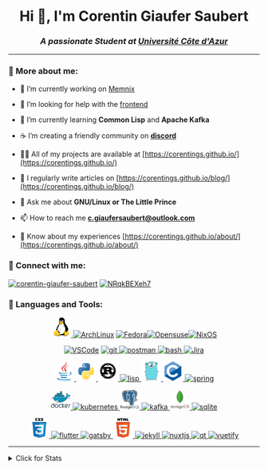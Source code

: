<h1 align="center">Hi 👋, I'm Corentin Giaufer Saubert</h1>
<h3 align="center"><i>A passionate Student at <a href= "https://univ-cotedazur.fr/">Université Côte d'Azur</a></i></h3>

---

<h3 align= "left">🐑 More about me:</h3>

- 🔭 I’m currently working on [Memnix](https://github.com/memnix)
- 🤝 I’m looking for help with the [frontend](https://github.com/memnix/memnix-spa)
- 🌱 I’m currently learning **Common Lisp** and **Apache Kafka**
- ☕ I’m creating a friendly community on **[discord](https://discord.gg/VBxbhsmv3y)**

- 👨‍💻 All of my projects are available at [https://corentings.github.io/](https://corentings.github.io/)

- 📝 I regularly write articles on [https://corentings.github.io/blog/](https://corentings.github.io/blog/)

- 💬 Ask me about **GNU/Linux or The Little Prince**

- 📫 How to reach me **c.giaufersaubert@outlook.com**

- 📄 Know about my experiences [https://corentings.github.io/about/](https://corentings.github.io/about/)

<h3 align="left">🦊 Connect with me:</h3>
<p align="left">
<a href="https://linkedin.com/in/corentin-giaufer-saubert" target="blank"><img align="center" src="https://raw.githubusercontent.com/rahuldkjain/github-profile-readme-generator/master/src/images/icons/Social/linked-in-alt.svg" alt="corentin-giaufer-saubert" height="30" width="40" /></a>
<a href="https://discord.gg/NRqkBEXeh7" target="blank"><img align="center" src="https://raw.githubusercontent.com/rahuldkjain/github-profile-readme-generator/master/src/images/icons/Social/discord.svg" alt="NRqkBEXeh7" height="30" width="40" /></a>
</p>

<h3 align="left">🚀 Languages and Tools:</h3>
<p align="center">
 <a href="https://www.linux.org/" target="_blank" rel="noreferrer"> <img src="https://raw.githubusercontent.com/devicons/devicon/master/icons/linux/linux-original.svg" alt="linux" width="40" height="40"/> </a>
  <a href="https://archlinux.org/" target="_blank"><img alt="ArchLinux" src="https://www.vectorlogo.zone/logos/archlinux/archlinux-icon.svg" width="40" height="40"></a>
<a href="https://getfedora.org/" target="_blank"><img alt="Fedora" src="https://www.vectorlogo.zone/logos/getfedora/getfedora-icon.svg" width="40" height="40"></a><a href="https://www.opensuse.org/" target="_blank"><img alt="Opensuse" src="https://www.vectorlogo.zone/logos/suse/suse-icon.svg" width="40" height="40"></a><a href="https://nixos.org/" target="_blank"><img alt="NixOS" src="https://cdn.jsdelivr.net/gh/devicons/devicon/icons/nixos/nixos-original.svg" width="40" height="40"></a></p>

<p align="center">
  <a href="https://code.visualstudio.com/" target="_blank"><img alt="VSCode" src="https://cdn.jsdelivr.net/gh/devicons/devicon/icons/vscode/vscode-original.svg" width="40" height="40"></a>
   <a href="https://git-scm.com/" target="_blank" rel="noreferrer"> <img src="https://www.vectorlogo.zone/logos/git-scm/git-scm-icon.svg" alt="git" width="40" height="40"/> </a>
 <a href="https://postman.com" target="_blank" rel="noreferrer"> <img src="https://www.vectorlogo.zone/logos/getpostman/getpostman-icon.svg" alt="postman" width="40" height="40"/> </a> <a href="https://www.gnu.org/software/bash/" target="_blank" rel="noreferrer"> <img src="https://www.vectorlogo.zone/logos/gnu_bash/gnu_bash-icon.svg" alt="bash" width="40" height="40"/> <a href="https://www.atlassian.com/software/jira" target="_blank" rel="noreferrer"> <img src="https://cdn.jsdelivr.net/gh/devicons/devicon/icons/jira/jira-original.svg" alt="Jira" width="40" height="40"/> </a>
</p>

<p align="center">
  <a href="https://www.java.com" target="_blank" rel="noreferrer"> <img src="https://raw.githubusercontent.com/devicons/devicon/master/icons/java/java-original.svg" alt="java" width="40" height="40"/> </a><a href="https://www.python.org" target="_blank" rel="noreferrer"> <img src="https://raw.githubusercontent.com/devicons/devicon/master/icons/python/python-original.svg" alt="python" width="40" height="40"/> </a>
<a href="https://www.rust-lang.org" target="_blank" rel="noreferrer"> <img src="https://raw.githubusercontent.com/devicons/devicon/master/icons/rust/rust-plain.svg" alt="rust" width="40" height="40"/> </a><a href="https://common-lisp.net/" target="_blank" rel="noreferrer"> <img src="https://www.vectorlogo.zone/logos/common-lispnet/common-lispnet-icon.svg" alt="lisp" width="40" height="40"/> </a>
<a href="https://golang.org" target="_blank" rel="noreferrer"> <img src="https://raw.githubusercontent.com/devicons/devicon/master/icons/go/go-original.svg" alt="go" width="40" height="40"/> </a> <a href="https://www.cprogramming.com/" target="_blank" rel="noreferrer"> <img src="https://raw.githubusercontent.com/devicons/devicon/master/icons/c/c-original.svg" alt="c" width="40" height="40"/>  <a href="https://spring.io/" target="_blank" rel="noreferrer"> <img src="https://www.vectorlogo.zone/logos/springio/springio-icon.svg" alt="spring" width="40" height="40"/> </a> </a></p>

<p align="center">  
<a href="https://www.docker.com/" target="_blank" rel="noreferrer"> <img src="https://raw.githubusercontent.com/devicons/devicon/master/icons/docker/docker-original-wordmark.svg" alt="docker" width="40" height="40"/> <a href="https://kubernetes.io" target="_blank" rel="noreferrer"> <img src="https://www.vectorlogo.zone/logos/kubernetes/kubernetes-icon.svg" alt="kubernetes" width="40" height="40"/> </a>  
<a href="https://www.postgresql.org" target="_blank" rel="noreferrer"> <img src="https://raw.githubusercontent.com/devicons/devicon/master/icons/postgresql/postgresql-original-wordmark.svg" alt="postgresql" width="40" height="40"/> </a> <a href="https://kafka.apache.org/" target="_blank" rel="noreferrer"> <img src="https://www.vectorlogo.zone/logos/apache_kafka/apache_kafka-icon.svg" alt="kafka" width="40" height="40"/> </a><a href="https://www.mongodb.com/" target="_blank" rel="noreferrer"> <img src="https://raw.githubusercontent.com/devicons/devicon/master/icons/mongodb/mongodb-original-wordmark.svg" alt="mongodb" width="40" height="40"/> </a>  <a href="https://www.sqlite.org/" target="_blank" rel="noreferrer"> <img src="https://www.vectorlogo.zone/logos/sqlite/sqlite-icon.svg" alt="sqlite" width="40" height="40"/> </a>
</p>

<p align="center">  <a href="https://www.w3schools.com/css/" target="_blank" rel="noreferrer"> <img src="https://raw.githubusercontent.com/devicons/devicon/master/icons/css3/css3-original-wordmark.svg" alt="css3" width="40" height="40"/> </a>  </a> <a href="https://flutter.dev" target="_blank" rel="noreferrer"> <img src="https://www.vectorlogo.zone/logos/flutterio/flutterio-icon.svg" alt="flutter" width="40" height="40"/> </a> <a href="https://www.gatsbyjs.com/" target="_blank" rel="noreferrer"> <img src="https://www.vectorlogo.zone/logos/gatsbyjs/gatsbyjs-icon.svg" alt="gatsby" width="40" height="40"/> </a>  <a href="https://www.w3.org/html/" target="_blank" rel="noreferrer"> <img src="https://raw.githubusercontent.com/devicons/devicon/master/icons/html5/html5-original-wordmark.svg" alt="html5" width="40" height="40"/> </a> <a href="https://jekyllrb.com/" target="_blank" rel="noreferrer"> <img src="https://www.vectorlogo.zone/logos/jekyllrb/jekyllrb-icon.svg" alt="jekyll" width="40" height="40"/> </a> <a href="https://nuxtjs.org/" target="_blank" rel="noreferrer"> <img src="https://www.vectorlogo.zone/logos/nuxtjs/nuxtjs-icon.svg" alt="nuxtjs" width="40" height="40"/> </a> <a href="https://www.qt.io/" target="_blank" rel="noreferrer"> <img src="https://upload.wikimedia.org/wikipedia/commons/0/0b/Qt_logo_2016.svg" alt="qt" width="40" height="40"/> </a> <a href="https://vuetifyjs.com/en/" target="_blank" rel="noreferrer"> <img src="https://bestofjs.org/logos/vuetify.svg" alt="vuetify" width="40" height="40"/> </a> </p>

---

<details>
<summary>Click for Stats</summary>
  <p align="center">
  <p>&nbsp;<img align="center" src="https://github-readme-stats.vercel.app/api?username=corentings&show_icons=true&locale=en" alt="corentings" /></p>
      <img alt = "GitHub Stats" src="https://github.com/CorentinGS/CorentinGS/blob/main/github-metrics.svg">
  </p>
